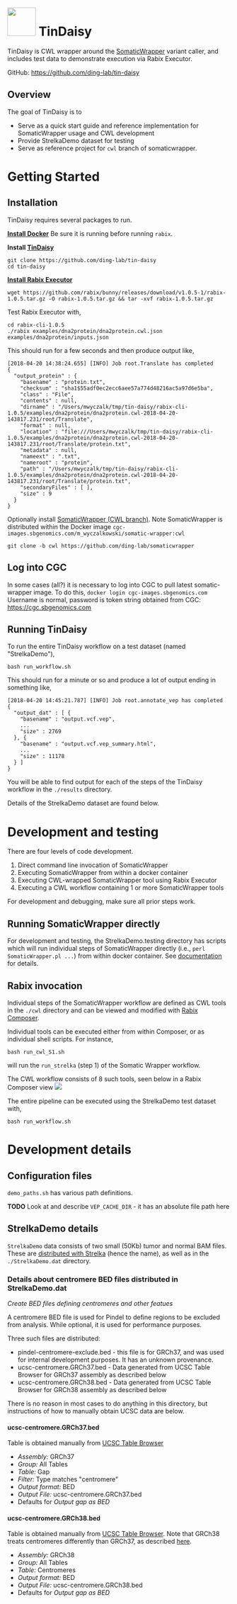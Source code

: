 # <img src="docs/TinDaisy.v1.2.png" width="64"/> TinDaisy

TinDaisy is CWL wrapper around the [SomaticWrapper](https://github.com/ding-lab/somaticwrapper/tree/cwl) variant caller, and includes
test data to demonstrate execution via Rabix Executor.

GitHub: https://github.com/ding-lab/tin-daisy

## Overview

The goal of TinDaisy is to

* Serve as a quick start guide and reference implementation for SomaticWrapper usage and CWL development
* Provide StrelkaDemo dataset for testing
* Serve as reference project for `cwl` branch of somaticwrapper.

# Getting Started

## Installation
TinDaisy requires several packages to run.

**[Install Docker](https://www.docker.com/community-edition)**
Be sure it is running before running `rabix`.

**Install [TinDaisy](https://github.com/ding-lab/tin-daisy)**
```
git clone https://github.com/ding-lab/tin-daisy
cd tin-daisy
```

**[Install Rabix Executor](https://github.com/rabix/bunny)**
```
wget https://github.com/rabix/bunny/releases/download/v1.0.5-1/rabix-1.0.5.tar.gz -O rabix-1.0.5.tar.gz && tar -xvf rabix-1.0.5.tar.gz
```

Test Rabix Executor with,
```
cd rabix-cli-1.0.5
./rabix examples/dna2protein/dna2protein.cwl.json examples/dna2protein/inputs.json
```
This should run for a few seconds and then produce output like,
```
[2018-04-20 14:38:24.655] [INFO] Job root.Translate has completed
{
  "output_protein" : {
    "basename" : "protein.txt",
    "checksum" : "sha1$55adf0ec2ecc6aee57a774d48216ac5a97d6e5ba",
    "class" : "File",
    "contents" : null,
    "dirname" : "/Users/mwyczalk/tmp/tin-daisy/rabix-cli-1.0.5/examples/dna2protein/dna2protein.cwl-2018-04-20-143817.231/root/Translate",
    "format" : null,
    "location" : "file:///Users/mwyczalk/tmp/tin-daisy/rabix-cli-1.0.5/examples/dna2protein/dna2protein.cwl-2018-04-20-143817.231/root/Translate/protein.txt",
    "metadata" : null,
    "nameext" : ".txt",
    "nameroot" : "protein",
    "path" : "/Users/mwyczalk/tmp/tin-daisy/rabix-cli-1.0.5/examples/dna2protein/dna2protein.cwl-2018-04-20-143817.231/root/Translate/protein.txt",
    "secondaryFiles" : [ ],
    "size" : 9
  }
}
```

Optionally install [SomaticWrapper (CWL branch)](https://github.com/ding-lab/somaticwrapper/tree/cwl). Note
  SomaticWrapper is distributed within the Docker image `cgc-images.sbgenomics.com/m_wyczalkowski/somatic-wrapper:cwl`
``` 
git clone -b cwl https://github.com/ding-lab/somaticwrapper 
```

## Log into CGC

In some cases (all?) it is necessary to log into CGC to pull latest somatic-wrapper image.  To do this,
`docker login cgc-images.sbgenomics.com`
Username is normal, password is token string obtained from CGC: https://cgc.sbgenomics.com

## Running TinDaisy

To run the entire TinDaisy workflow on a test dataset (named "StrelkaDemo"),
```
bash run_workflow.sh
```
This should run for a minute or so and produce a lot of output ending in something like,
```
[2018-04-20 14:45:21.787] [INFO] Job root.annotate_vep has completed
{
  "output_dat" : [ {
    "basename" : "output.vcf.vep",
    ...
    "size" : 2769
  }, {
    "basename" : "output.vcf.vep_summary.html",
    ...
    "size" : 11178
  } ]
}
```

You will be able to find output for each of the steps of the TinDaisy workflow in the `./results` directory.

Details of the StrelkaDemo dataset are found below.


# Development and testing

There are four levels of code development.

1. Direct command line invocation of SomaticWrapper
2. Executing SomaticWrapper from within a docker container
3. Executing CWL-wrapped SomaticWrapper tool using Rabix Executor
4. Executing a CWL workflow containing 1 or more SomaticWrapper tools

For development and debugging, make sure all prior steps work.

## Running SomaticWrapper directly

For development and testing, the StrelkaDemo.testing directory has scripts
which will run individual steps of SomaticWrapper directly (i.e., `perl SomaticWrapper.pl ...`)
from within docker container.  See [documentation](StrelkaDemo.testing/README.md) for details.


## Rabix invocation

Individual steps of the SomaticWrapper workflow are defined as CWL tools in the `./cwl` directory and can
be viewed and modified with [Rabix Composer](https://github.com/rabix/composer).

Individual tools can be executed either from within Composer, or as individual shell scripts. For instance,
```
bash run_cwl_S1.sh
```
will run the `run_strelka` (step 1) of the Somatic Wrapper workflow.

The CWL workflow consists of 8 such tools, seen below in a Rabix Composer view
<img src="docs/TinDaisy.Rabix.2018-03-26.png"/> 

The entire pipeline can be executed using the StrelkaDemo test dataset with,
```
bash run_workflow.sh
```

# Development details

## Configuration files

`demo_paths.sh` has various path definitions.

**TODO** Look at and describe `VEP_CACHE_DIR` - it has an absolute file path here


## StrelkaDemo details

`StrelkaDemo` data consists of two small (50Kb) tumor and normal BAM files.  These are [distributed with
Strelka](https://github.com/Illumina/strelka/tree/master/src/demo/data) (hence the name), as well as
in the `./StrelkaDemo.dat` directory.


### Details about centromere BED files distributed in StrelkaDemo.dat

*Create BED files defining centromeres and other featues*

A centromere BED file is used for Pindel to define regions to be excluded
from analysis.  While optional, it is used for performance purposes.

Three such files are distributed:
* pindel-centromere-exclude.bed  -  this file is for GRCh37, and was used for internal development purposes.  It has an unknown provenance.
* ucsc-centromere.GRCh37.bed - Data generated from UCSC Table Browser for GRCh37 assembly as described below
* ucsc-centromere.GRCh38.bed - Data generated from UCSC Table Browser for GRCh38 assembly as described below

There is no reason in most cases to do anything in this directory, but instructions of how to manually obtain UCSC data are below.

#### ucsc-centromere.GRCh37.bed

Table is obtained manually from [UCSC Table Browser](http://genome.ucsc.edu/cgi-bin/hgTables)
* *Assembly:* GRCh37
* *Group:* All Tables
* *Table:* Gap
* *Filter:* Type matches "centromere"
* *Output format:* BED
* *Output File:* ucsc-centromere.GRCh37.bed
* Defaults for *Output gap as BED*


#### ucsc-centromere.GRCh38.bed

Table is obtained manually from [UCSC Table Browser](http://genome.ucsc.edu/cgi-bin/hgTables).  Note that GRCh38 treats centromeres differently than GRCh37, as described [here](https://groups.google.com/a/soe.ucsc.edu/forum/#!topic/genome/SaR2y4UNrWg).
* *Assembly:* GRCh38
* *Group:* All Tables
* *Table:* Centromeres
* *Output format:* BED
* *Output File:* ucsc-centromere.GRCh38.bed
* Defaults for *Output gap as BED*
